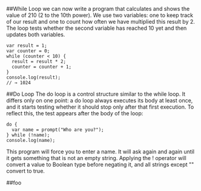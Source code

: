 ##While Loop
we can now write a program that calculates and shows the value of 210 (2 to the 10th power). We use two variables: one to keep track of our result and one to count how often we have multiplied this result by 2. The loop tests whether the second variable has reached 10 yet and then updates both variables.
```
var result = 1;
var counter = 0;
while (counter < 10) {
  result = result * 2;
  counter = counter + 1;
}
console.log(result);
// → 1024
```

##Do Loop
The do loop is a control structure similar to the while loop. It differs only on one point: a do loop always executes its body at least once, and it starts testing whether it should stop only after that first execution. To reflect this, the test appears after the body of the loop:
```
do {
  var name = prompt("Who are you?");
} while (!name);
console.log(name);
```
This program will force you to enter a name. It will ask again and again until it gets something that is not an empty string. Applying the ! operator will convert a value to Boolean type before negating it, and all strings except "" convert to true.

##foo
